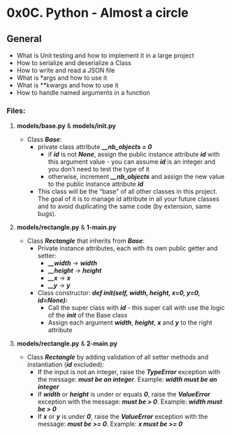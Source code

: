 # 0x0C. Python - Almost a circle

## General
   - What is Unit testing and how to implement it in a large project
   - How to serialize and deserialize a Class
   - How to write and read a JSON file
   - What is *args and how to use it
   - What is **kwargs and how to use it
   - How to handle named arguments in a function


### Files:

1. **models/base.py** & **models/__init__.py**
   - Class ***Base***:
     - private class attribute ***__nb_objects = 0***
       - if ***id*** is not ***None***, assign the public instance attribute ***id*** with this argument value - you can assume ***id*** is an integer and you don’t need to test the type of it
       - otherwise, increment ***__nb_objects*** and assign the new value to the public instance attribute ***id***
     - This class will be the “base” of all other classes in this project. The goal of it is to manage id attribute in all your future classes and to avoid duplicating the same code (by extension, same bugs).

2. **models/rectangle.py** & **1-main.py**
   - Class ***Rectangle*** that inherits from ***Base***:
     - Private instance attributes, each with its own public getter and setter:
       - ***__width*** -> ***width***
       - ***__height*** -> ***height***
       - ***__x*** -> ***x***
       - ***__y*** -> ***y***
     - Class constructor: ***def __init__(self, width, height, x=0, y=0, id=None):***
       - Call the super class with ***id*** - this super call with use the logic of the ***__init__*** of the Base class
       - Assign each argument ***width***, ***height***, ***x*** and ***y*** to the right attribute

3. **models/rectangle.py** & **2-main.py**
   - Class ***Rectangle*** by adding validation of all setter methods and instantiation (***id*** excluded):
     - If the input is not an integer, raise the ***TypeError*** exception with the message: ***<name of the attribute> must be an integer***. Example: ***width must be an integer***
     - If ***width*** or ***height*** is under or equals ***0***, raise the ***ValueError*** exception with the message: ***<name of the attribute> must be > 0***. Example: ***width must be > 0***
     - If ***x*** or ***y*** is under ***0***, raise the ***ValueError*** exception with the message: ***<name of the attribute> must be >= 0***. Example: ***x must be >= 0***

